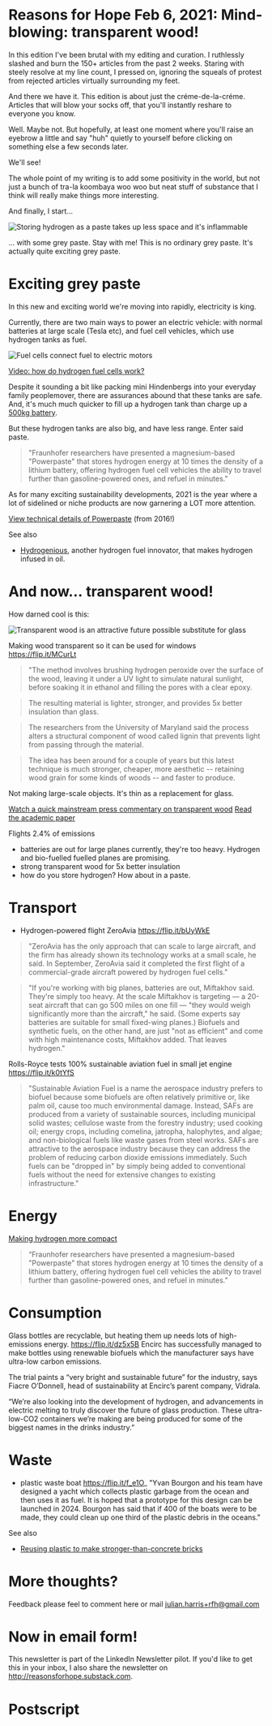 # Reasons for Hope Feb 6, 2021: Mind-blowing: transparent wood!

In this edition I've been brutal with my editing and curation. I ruthlessly slashed and burn the 150+ articles from the past 2 weeks. Staring with steely resolve at my line count, I pressed on, ignoring the squeals of protest from rejected articles virtually surrounding my feet. 

And there we have it. This edition is about just the créme-de-la-créme. Articles that will blow your socks off, that you'll instantly reshare to everyone you know. 

Well. Maybe not. But hopefully, at least one moment where you'll raise an eyebrow a little and say "huh" quietly to yourself before clicking on something else a few seconds later. 

We'll see!

The whole point of my writing is to add some positivity in the world, but not just a bunch of tra-la koombaya woo woo but neat stuff of substance that I think will really make things more interesting. 


And finally, I start…

![Storing hydrogen as a paste takes up less space and it's inflammable](images/hydrogen-paste.png)

… with some grey paste. Stay with me! This is no ordinary grey paste. It's actually quite exciting grey paste.
# Exciting grey paste

In this new and exciting world we're moving into rapidly, electricity is king.

Currently, there are two main ways to power an electric vehicle: with normal batteries at large scale (Tesla etc), and fuel cell vehicles, which use hydrogen tanks as fuel. 

![Fuel cells connect fuel to electric motors](images/fuel-cell+hydrogen.png)

[Video: how do hydrogen fuel cells work? ](https://www.youtube.com/watch?v=a4pXAmljdUA)

Despite it sounding a bit like packing mini Hindenbergs into your everyday family peoplemover, there are assurances abound that these tanks are safe. And, it's much much quicker to fill up a hydrogen tank than charge up a [500kg battery](https://en.wikipedia.org/wiki/Tesla_Model_S#:~:text=The%2085%20kWh%20battery%20pack,in%20series%20within%20the%20module.). 

But these hydrogen tanks are also big, and have less range. Enter said paste. 

> "Fraunhofer researchers have presented a magnesium-based "Powerpaste" that stores hydrogen energy at 10 times the density of a lithium battery, offering hydrogen fuel cell vehicles the ability to travel further than gasoline-powered ones, and refuel in minutes."

As for many exciting sustainability developments, 2021 is the year where a lot of sidelined or niche products are now garnering a LOT more attention. 

[View technical details of Powerpaste](https://youtu.be/mK1RjE2r_4s?t=257) (from 2016!)


See also 
- [Hydrogenious](https://flip.it/PcXYTZ), another hydrogen fuel innovator, that makes hydrogen infused in oil.


# And now… transparent wood! 

How darned cool is this:

![Transparent wood is an attractive future possible substitute for glass](images/transparent-wood.png)

Making wood transparent so it can be used for windows https://flip.it/MCurLt
> "The method involves brushing hydrogen peroxide over the surface of the wood, leaving it under a UV light to simulate natural sunlight, before soaking it in ethanol and filling the pores with a clear epoxy.

> The resulting material is lighter, stronger, and provides 5x better insulation than glass.

> The researchers from the University of Maryland said the process alters a structural component of wood called lignin that prevents light from passing through the material.

> The idea has been around for a couple of years but this latest technique is much stronger, cheaper, more aesthetic -- retaining wood grain for some kinds of woods -- and faster to produce.



Not making large-scale objects. It's thin as a replacement for glass. 

[Watch a quick mainstream press commentary on transparent wood](https://www.youtube.com/watch?v=CAUN7jsxA14) 
[Read the academic paper](https://flip.it/qCe5nk)



Flights 2.4% of emissions

- batteries are out for large planes currently, they're too heavy. Hydrogen and bio-fuelled fuelled planes are promising. 
- strong transparent wood for 5x better insulation
- how do you store hydrogen? How about in a paste.



# Transport

- Hydrogen-powered flight ZeroAvia https://flip.it/bUyWkE 
  
> "ZeroAvia has the only approach that can scale to large aircraft, and the firm has already shown its technology works at a small scale, he said. In September, ZeroAvia said it completed the first flight of a commercial-grade aircraft powered by hydrogen fuel cells."

> "If you're working with big planes, batteries are out, Miftakhov said. They're simply too heavy. At the scale Miftakhov is targeting — a 20-seat aircraft that can go 500 miles on one fill — "they would weigh significantly more than the aircraft," he said. (Some experts say batteries are suitable for small fixed-wing planes.) 
Biofuels and synthetic fuels, on the other hand, are just "not as efficient" and come with high maintenance costs, Miftakhov added.
That leaves hydrogen."

Rolls-Royce tests 100% sustainable aviation fuel in small jet engine
https://flip.it/k0tYfS
> "Sustainable Aviation Fuel is a name the aerospace industry prefers to biofuel because some biofuels are often relatively primitive or, like palm oil, cause too much environmental damage. Instead, SAFs are produced from a variety of sustainable sources, including municipal solid wastes; cellulose waste from the forestry industry; used cooking oil; energy crops, including comelina, jatropha, halophytes, and algae; and non-biological fuels like waste gases from steel works.
> SAFs are attractive to the aerospace industry because they can address the problem of reducing carbon dioxide emissions immediately. Such fuels can be "dropped in" by simply being added to conventional fuels without the need for extensive changes to existing infrastructure."




# Energy

[Making hydrogen more compact](https://flip.it/4T-o-D)
> “Fraunhofer researchers have presented a magnesium-based "Powerpaste" that stores hydrogen energy at 10 times the density of a lithium battery, offering hydrogen fuel cell vehicles the ability to travel further than gasoline-powered ones, and refuel in minutes.”

# Consumption



Glass bottles are recyclable, but heating them up needs lots of high-emissions energy. https://flip.it/dz5x5B
Encirc has successfully managed to make bottles using renewable biofuels which the manufacturer says have ultra-low carbon emissions.

The trial paints a “very bright and sustainable future” for the industry, says Fiacre O’Donnell, head of sustainability at Encirc’s parent company, Vidrala.

“We’re also looking into the development of hydrogen, and advancements in electric melting to truly discover the future of glass production. These ultra-low-CO2 containers we’re making are being produced for some of the biggest names in the drinks industry.”

# Waste

- plastic waste boat https://flip.it/f_e1O_ "Yvan Bourgon and his team have designed a yacht which collects plastic garbage from the ocean and then uses it as fuel. It is hoped that a prototype for this design can be launched in 2024. Bourgon has said that if 400 of the boats were to be made, they could clean up one third of the plastic debris in the oceans."

See also
- [Reusing plastic to make stronger-than-concrete bricks](https://flip.it/THmC.7) 

# More thoughts?
Feedback please feel to comment here or mail julian.harris+rfh@gmail.com 

# Now in email form!
This newsletter is part of the LinkedIn Newsletter pilot. If you'd like to get this in your inbox, I also share the newsletter on http://reasonsforhope.substack.com. 

# Postscript